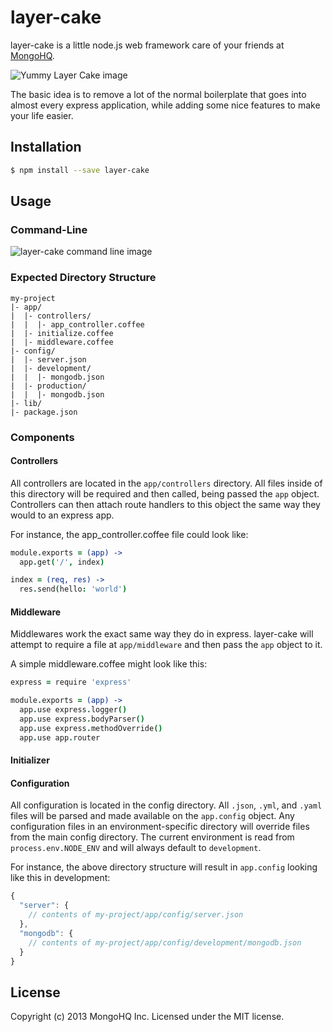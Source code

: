 # layer-cake

layer-cake is a little node.js web framework care of your friends at [MongoHQ](http://www.mongohq.com).

![Yummy Layer Cake image](http://farm3.staticflickr.com/2764/4093466966_78be1bc8c3.jpg)

The basic idea is to remove a lot of the normal boilerplate that goes into almost every express
application, while adding some nice features to make your life easier.

## Installation

```sh
$ npm install --save layer-cake
```

## Usage

### Command-Line

![layer-cake command line image](http://content.screencast.com/users/racobac/folders/Jing/media/c5677722-5fae-49de-bf74-6ab510a49e6a/00000077.png)

### Expected Directory Structure

```
my-project
|- app/
|  |- controllers/
|  |  |- app_controller.coffee
|  |- initialize.coffee
|  |- middleware.coffee
|- config/
|  |- server.json
|  |- development/
|  |  |- mongodb.json
|  |- production/
|  |  |- mongodb.json
|- lib/
|- package.json
```

### Components

#### Controllers

All controllers are located in the `app/controllers` directory. All files inside of this directory will
be required and then called, being passed the `app` object. Controllers can then attach route handlers to
this object the same way they would to an express app.

For instance, the app_controller.coffee file could look like:

```coffeescript
module.exports = (app) ->
  app.get('/', index)

index = (req, res) ->
  res.send(hello: 'world')
```

#### Middleware

Middlewares work the exact same way they do in express. layer-cake will attempt to require a file at
`app/middleware` and then pass the `app` object to it.

A simple middleware.coffee might look like this:

```coffeescript
express = require 'express'

module.exports = (app) ->
  app.use express.logger()
  app.use express.bodyParser()
  app.use express.methodOverride()
  app.use app.router
```

#### Initializer

#### Configuration

All configuration is located in the config directory. All `.json`, `.yml`, and `.yaml` files will be parsed
and made available on the `app.config` object. Any configuration files in an environment-specific directory
will override files from the main config directory. The current environment is read from `process.env.NODE_ENV`
and will always default to `development`.

For instance, the above directory structure will result in `app.config` looking like this in development:

```javascript
{
  "server": {
    // contents of my-project/app/config/server.json
  },
  "mongodb": {
    // contents of my-project/app/config/development/mongodb.json
  }
}
```

## License
Copyright (c) 2013 MongoHQ Inc.
Licensed under the MIT license.
